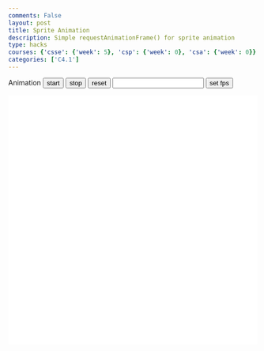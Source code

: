 ```yaml
---
comments: False
layout: post
title: Sprite Animation
description: Simple requestAnimationFrame() for sprite animation
type: hacks
courses: {'csse': {'week': 5}, 'csp': {'week': 0}, 'csa': {'week': 0}}
categories: ['C4.1']
---
```

<style>
    .container{
        display: Block;
        background-color: white;
    }
</style>


<h>Animation</h>
<button id="start">start</button>
<button id="stop">stop</button>
<button id="reset">reset</button>
<input id="fps" type="number" onfocus="this.value=''" />
<button id="setFps">set fps</button>

<canvas width="500px" height="500px" id="container" class="container"></canvas>

<script type="module">
//importModules
import Movement from "/Student1/myScripts/MovementModule.js" //standAlone

import Drawing from "/Student1/myScripts/DrawingModule.js"//must be used with object
import Object from "/Student1/myScripts/CreateObject.js" //must be used with drawing

//to be assigned
var movement;
var Drawer;

//base variables
let fps = 25;
var animId;
let active = false;
var canvas = document.getElementById("container");
var state = 0;
var lastDirection = 1;
let CurrentFrame = 0;

//objects
var character = new Image(); //character
character.src = "/Student1/images/Game/CharacterSpriteSheet.png";
//document.getElementById("setFps").insertAdjacentElement("afterend", character);
var charObject = new Object(character,[31,54],[40,60],[0,0],2,4);

var background = new Image(); //Background0
background.src = "/Student1/images/Game/room1.png";
var backgroundObject = new Object(background,[438,119],[438,119],[0,0],1,1);

var dresser = new Image(); //object1
dresser.src = "/Student1/images/Game/drawer1.png";
var desserObject = new Object(dresser,[28,28],[28,28],[7,4],1,1);

var slime = new Image();//slime
slime.src = "/Student1/images/Game/slime.jpeg"
var slimeObject = new Object(slime,[225,200],[20,20],[150,0],1,1);

var objects = [[backgroundObject],[desserObject],[slimeObject]];

function checkForOverlap(object1,object2){
    var pos1 = object1.ReturnPosition().slice();
    var scale1 = object1.ReturnScale().slice();   
    var xRange1 = [pos1[0],pos1[0]+scale1[0]];
    var yRange1 = [pos1[1],pos1[1]+scale1[1]];

    var pos2 = object2.ReturnPosition().slice();
    var scale2 = object2.ReturnScale().slice();   
    var xRange2 = [pos2[0],pos2[0]+scale2[0]];
    var yRange2 = [pos2[1],pos2[1]+scale2[1]];
    
    if (xRange1[0]>=xRange2[0]){
        if (xRange1[0]<=xRange2[1]){
            if (yRange1[0]>=yRange2[0]){
                if (yRange1[0]<=yRange2[1]){
                    return true;
                }
            }
            if (yRange1[1]>=yRange2[0]){
                if (yRange1[1]<=yRange2[1]){
                    return true;
                }
            }
        }
    }
    if (xRange1[1]>=xRange2[0]){
        if (xRange1[1]<=xRange2[1]){
            if (yRange1[0]>=yRange2[0]){
                if (yRange1[0]<=yRange2[1]){
                    return true;
                }
            }
            if (yRange1[1]>=yRange2[0]){
                if (yRange1[1]<=yRange2[1]){
                    return true;
                }
            }
        }
    }
    return false;
}
function checkForCharacterOverlap(object1){
    var scroll = Drawer.ReturnScroll();

    var pos1 = charObject.ReturnPosition().slice();
    pos1[0] = scroll + canvas.offsetWidth/2;
    var scale1 = charObject.ReturnScale().slice();
    var xRange1 = [pos1[0],pos1[0]+scale1[0]];
    var yRange1 = [pos1[1],pos1[1]+scale1[1]];

    var pos2 = object1.ReturnPosition().slice();
    var scale2 = object1.ReturnScale().slice();   
    var xRange2 = [pos2[0],pos2[0]+scale2[0]];
    var yRange2 = [pos2[1],pos2[1]+scale2[1]];

    if (xRange1[0]>=xRange2[0]){
        if (xRange1[0]<=xRange2[1]){
            if (yRange1[0]>=yRange2[0]){
                if (yRange1[0]<=yRange2[1]){
                    return true;
                }
            }
            if (yRange1[1]>=yRange2[0]){
                if (yRange1[1]<=yRange2[1]){
                    return true;
                }
            }
        }
    }
    if (xRange1[1]>=xRange2[0]){
        if (xRange1[1]<=xRange2[1]){
            if (yRange1[0]>=yRange2[0]){
                if (yRange1[0]<=yRange2[1]){
                    return true;
                }
            }
            if (yRange1[1]>=yRange2[0]){
                if (yRange1[1]<=yRange2[1]){
                    return true;
                }
            }
        }
    }
    return false;
}

function frame(){ //when a frame is updated
    CurrentFrame += 1;

    movement.update(fps);
    Drawer.update(movement.position()[0]);

    //slime movement
    if (slimeObject.ReturnPosition()[0] < (Drawer.ReturnScroll()+canvas.offsetWidth/2)){
        slimeObject.OverridePosition([slimeObject.ReturnPosition()[0]+10/fps,0]);
    }
    else{
        slimeObject.OverridePosition([slimeObject.ReturnPosition()[0]-10/fps,0]);
    }

    //character Animation
    if (CurrentFrame % Math.round(fps/2)== 0){charObject.UpdateFrame();};
    switch(movement.state()){
        case 0: 
            if (lastDirection == 1){
                state = 0;
            }
            else {
                state = 2;
            }
            break;
        case 1:
                state = 1;
                lastDirection = 1;
            break;
        case -1:
                state = 3;
                lastDirection = -1;
            break;
    }


    Drawer.draw(canvas,state); //draw frame
    setTimeout(function() {if(active==true){animId = requestAnimationFrame(frame)};}, 1000 / fps);
}

function start(){
    if (active==true){return;};
    active = true;
    animId = requestAnimationFrame(frame);
}

function setFps(){
    fps = document.getElementById("fps").value;
}
function stop(){
    active = false;
    cancelAnimationFrame(animId);
}

function reset(a){
    console.log("reset a:" + a);
    stop();
    
    if (a !== 1 ) {
    document.removeEventListener("keydown",movement.handleKeydown.bind(movement));
    document.removeEventListener("keyup",movement.handleKeyup.bind(movement));
    }

    Drawer = new Drawing(objects,charObject,canvas,100);

    movement = new Movement(0,0);
    document.addEventListener("keydown",movement.handleKeydown.bind(movement));
    document.addEventListener("keyup",movement.handleKeyup.bind(movement));
    
    Drawer.draw(canvas,movement.state());
}


window.onload = reset(1);
document.getElementById("start").addEventListener("click",start);
document.getElementById("stop").addEventListener("click",stop)
document.getElementById("setFps").addEventListener("click",setFps)
document.getElementById("reset").addEventListener("click",reset)

</script>